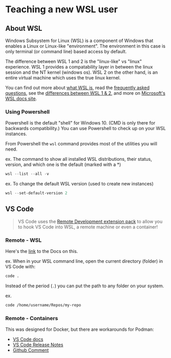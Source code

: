 # Teaching a new WSL user

## About WSL

Windows Subsystem for Linux (WSL) is a component of Windows that enables a Linux or Linux-like "environment". The environment in this case is only terminal (or command line) based access by default.

The difference between WSL 1 and 2 is the "linux-like" vs "linux" experience. WSL 1 provides a compatability layer in between the linux session and the NT kernel (windows os). WSL 2 on the other hand, is an entire virtual machine which uses the true linux kernel.

You can find out more about [what WSL is](https://docs.microsoft.com/en-us/windows/wsl/about), read the [frequently asked questions](https://docs.microsoft.com/en-us/windows/wsl/faq), see the [differences between WSL 1 & 2](https://docs.microsoft.com/en-us/windows/wsl/compare-versions), and more on [Microsoft's WSL docs site](https://docs.microsoft.com/en-us/windows/wsl/).

### Using Powershell

Powershell is the default "shell" for Windows 10. (CMD is only there for backwards compatibility.) You can use Powershell to check up on your WSL instances.

From Powershell the `wsl` command provides most of the utilities you will need.

ex. The command to show all installed WSL distributions, their status, version, and which one is the default (marked with a \*)

```powershell
wsl --list --all -v
```

ex. To change the default WSL version (used to create new instances)

```powershell
wsl --set-default-version 2
```

## VS Code

> VS Code uses the [Remote Development extension pack](https://marketplace.visualstudio.com/items?itemName=ms-vscode-remote.vscode-remote-extensionpack) to allow you to hook VS Code into WSL, a remote machine or even a container!

### Remote - WSL

Here's the [link](https://docs.microsoft.com/en-us/windows/wsl/tutorials/wsl-vscode) to the Docs on this.

ex. When in your WSL command line, open the current directory (folder) in VS Code with:

```bash
code .
```

Instead of the period (`.`) you can put the path to any folder on your system.

ex.

```bash
code /home/username/Repos/my-repo
```

### Remote - Containers

This was designed for Docker, but there are workarounds for Podman:

- [VS Code docs](https://code.visualstudio.com/docs/remote/containers#_can-i-use-podman-instead-of-docker)
- [VS Code Release Notes](https://github.com/microsoft/vscode-docs/blob/main/remote-release-notes/v1_45.md#podman-support)
- [Github Comment](https://github.com/microsoft/vscode-remote-release/issues/116#issuecomment-625772330)
